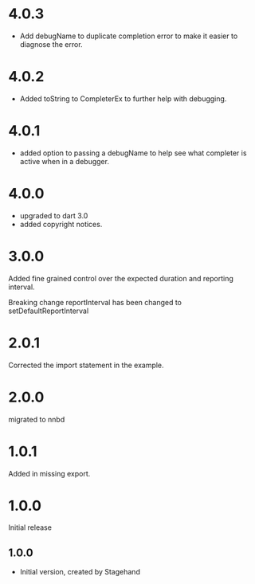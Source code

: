 # 4.0.3
- Add debugName to duplicate completion error to make it easier to diagnose the error.

# 4.0.2
- Added toString to CompleterEx to further help with debugging.

# 4.0.1
- added option to passing a debugName to help see what completer is active when in a debugger.

# 4.0.0
- upgraded to dart 3.0
- added copyright notices.


# 3.0.0
Added fine grained control over the expected duration and reporting interval.


Breaking change
reportInterval has been changed to setDefaultReportInterval

# 2.0.1
Corrected the import statement in the example.

# 2.0.0
migrated to nnbd

# 1.0.1
Added in missing export.

# 1.0.0
Initial release

## 1.0.0

- Initial version, created by Stagehand

